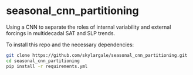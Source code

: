 # seasonal_cnn_partitioning
Using a CNN to separate the roles of internal variability and external forcings in multidecadal SAT and SLP trends.

To install this repo and the necessary dependencies:

```bash
git clone https://github.com/skylargale/seasonal_cnn_partitioning.git
cd seasonal_cnn_partitioning
pip install -r requirements.yml
